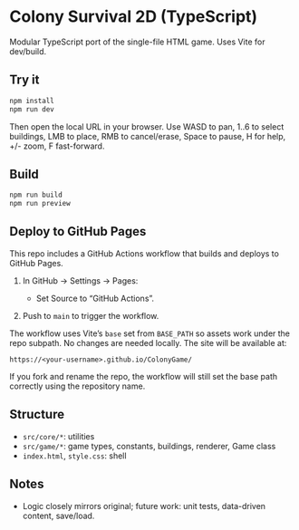 # Colony Survival 2D (TypeScript)

Modular TypeScript port of the single-file HTML game. Uses Vite for dev/build.

## Try it

```bash
npm install
npm run dev
```

Then open the local URL in your browser. Use WASD to pan, 1..6 to select buildings, LMB to place, RMB to cancel/erase, Space to pause, H for help, +/- zoom, F fast-forward.

## Build

```bash
npm run build
npm run preview
```

## Deploy to GitHub Pages

This repo includes a GitHub Actions workflow that builds and deploys to GitHub Pages.

1) In GitHub → Settings → Pages:
	- Set Source to “GitHub Actions”.

2) Push to `main` to trigger the workflow.

The workflow uses Vite’s `base` set from `BASE_PATH` so assets work under the repo subpath. No changes are needed locally. The site will be available at:

```
https://<your-username>.github.io/ColonyGame/
```

If you fork and rename the repo, the workflow will still set the base path correctly using the repository name.

## Structure

- `src/core/*`: utilities
- `src/game/*`: game types, constants, buildings, renderer, Game class
- `index.html`, `style.css`: shell

## Notes

- Logic closely mirrors original; future work: unit tests, data-driven content, save/load.
